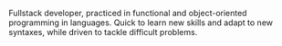 Fullstack developer, practiced in functional and object-oriented programming in languages. Quick to learn new skills and adapt to new syntaxes, while driven to tackle difficult problems. 
